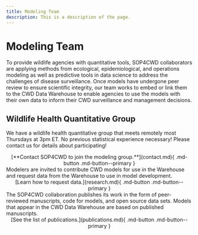 ```yaml
---
title: Modeling Team
description: This is a description of the page.
---
```


# Modeling Team

To provide wildlife agencies with quantitative tools, SOP4CWD collaborators are applying methods from ecological, epidemiological, and operations modeling as well as predictive tools in data science to address the challenges of disease surveillance. Once models have undergone peer review to ensure scientific integrity, our team works to embed or link them to the CWD Data Warehouse to enable agencies to use the models with their own data to inform their CWD surveillance and management decisions.

## Wildlife Health Quantitative Group
We have a wildlife health quantitative group that meets remotely most Thursdays at 3pm ET. No previous statistical experience necessary! Please contact us for details about participating!

<center>[**Contact SOP4CWD to join the modeling group.**](contact.md){ .md-button .md-button--primary }</center>

<div align="left">Modelers are invited to contribute CWD models for use in the Warehouse and request data from the Warehouse to use in model development.</div>

<center>[Learn how to request data.](research.md){ .md-button .md-button--primary }</center>

<div align="left">The SOP4CWD collaboration publishes its work in the form of peer-reviewed manuscripts, code for models, and open source data sets. Models that appear in the CWD Data Warehouse are based on published manuscripts.</div>

<center>[See the list of publications.](publications.md){ .md-button .md-button--primary }</center>